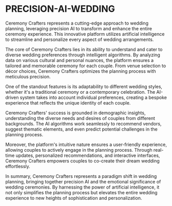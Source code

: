 # PRECISION-AI-WEDDING

Ceremony Crafters represents a cutting-edge approach to wedding planning, leveraging precision AI to transform and enhance the entire ceremony experience. This innovative platform utilizes artificial intelligence to streamline and personalize every aspect of wedding arrangements.

The core of Ceremony Crafters lies in its ability to understand and cater to diverse wedding preferences through intelligent algorithms. By analyzing data on various cultural and personal nuances, the platform ensures a tailored and memorable ceremony for each couple. From venue selection to décor choices, Ceremony Crafters optimizes the planning process with meticulous precision.

One of the standout features is its adaptability to different wedding styles, whether it's a traditional ceremony or a contemporary celebration. The AI-driven system takes into account individual preferences, creating a bespoke experience that reflects the unique identity of each couple.

Ceremony Crafters' success is grounded in demographic insights, understanding the diverse needs and desires of couples from different backgrounds. The AI algorithms work seamlessly to recommend vendors, suggest thematic elements, and even predict potential challenges in the planning process.

Moreover, the platform's intuitive nature ensures a user-friendly experience, allowing couples to actively engage in the planning process. Through real-time updates, personalized recommendations, and interactive interfaces, Ceremony Crafters empowers couples to co-create their dream wedding effortlessly.

In summary, Ceremony Crafters represents a paradigm shift in wedding planning, bringing together precision AI and the emotional significance of wedding ceremonies. By harnessing the power of artificial intelligence, it not only simplifies the planning process but elevates the entire wedding experience to new heights of sophistication and personalization.
